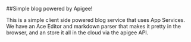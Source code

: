 ##Simple blog powered by Apigee!

This is a simple client side powered blog service that uses App Services. We have an Ace Editor and markdown parser that makes it pretty in the browser, and an store it all in the cloud via the apigee API.
